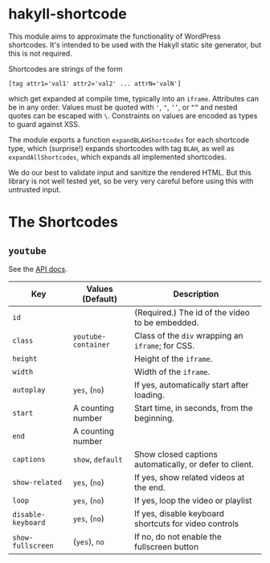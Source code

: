 # hakyll-shortcode

This module aims to approximate the functionality of WordPress shortcodes. It's intended to be used with the Hakyll static site generator, but this is not required.

Shortcodes are strings of the form

``[tag attr1='val1' attr2='val2' ... attrN='valN']``

which get expanded at compile time, typically into an ``iframe``. Attributes can be in any order. Values must be quoted with ``'``, ``"``, ``‘’``, or ``“”`` and nested quotes can be escaped with ``\``. Constraints on values are encoded as types to guard against XSS.

The module exports a function ``expandBLAHShortcodes`` for each shortcode type, which (surprise!) expands shortcodes with tag ``BLAH``, as well as ``expandAllShortcodes``, which expands all implemented shortcodes.

We do our best to validate input and sanitize the rendered HTML. But this library is not well tested yet, so be very very careful before using this with untrusted input.

# The Shortcodes

## ``youtube``

See the [API docs](https://developers.google.com/youtube/player_parameters).

| Key                  | Values (Default)      | Description
| ----------------     | --------------------- | -----------
| ``id``               |                       | (Required.) The id of the video to be embedded.
| ``class``            | ``youtube-container`` | Class of the ``div`` wrapping an ``iframe``; for CSS.
| ``height``           |                       | Height of the ``iframe``.
| ``width``            |                       | Width of the ``iframe``.
| ``autoplay``         | ``yes``, (``no``)     | If yes, automatically start after loading.
| ``start``            | A counting number     | Start time, in seconds, from the beginning.
| ``end``              | A counting number     | 
| ``captions``         | ``show``, ``default`` | Show closed captions automatically, or defer to client.
| ``show-related``     | ``yes``, (``no``)     | If yes, show related videos at the end.
| ``loop``             | ``yes``, (``no``)     | If yes, loop the video or playlist
| ``disable-keyboard`` | ``yes``, (``no``)     | If yes, disable keyboard shortcuts for video controls
| ``show-fullscreen``  | (``yes``), ``no``     | If no, do not enable the fullscreen button
